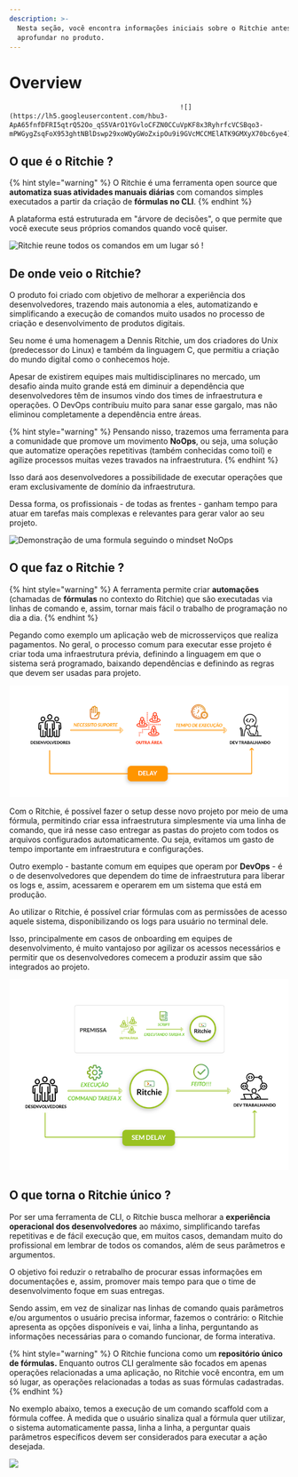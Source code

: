 ```yaml
---
description: >-
  Nesta seção, você encontra informações iniciais sobre o Ritchie antes de se
  aprofundar no produto.
---
```


# Overview

                                               ![](https://lh5.googleusercontent.com/hbu3-ApA65fnfDFRI5qtrQ52Oo_qS5VArO1YGvloCFZN0CCuVpKF8x3RyhrfcVCSBqo3-mPWGygZsqFoX953ghtNBlDswp29xoWQyGWoZxipOu9i9GVcMCCMElATK9GMXyX70bc6ye4)

## O que é o Ritchie ?

{% hint style="warning" %}
O Ritchie é uma ferramenta open source que **automatiza suas atividades manuais diárias** com comandos simples executados a partir da criação de **fórmulas no CLI**. 
{% endhint %}

A plataforma está estruturada em "árvore de decisões", o que permite que você execute seus próprios comandos quando você quiser.

![Ritchie reune todos os comandos em um lugar s&#xF3; !](.gitbook/assets/animac-a-o-ritchie.gif)

## De onde veio o Ritchie?

O produto foi criado com objetivo de melhorar a experiência dos desenvolvedores, trazendo mais autonomia a eles, automatizando e simplificando a execução de comandos muito usados no processo de criação e desenvolvimento de produtos digitais. 

Seu nome é uma homenagem a Dennis Ritchie, um dos criadores do Unix \(predecessor do Linux\) e também da linguagem C, que permitiu a criação do mundo digital como o conhecemos hoje.  
  
Apesar de existirem equipes mais multidisciplinares no mercado, um desafio ainda muito grande está em diminuir a dependência que desenvolvedores têm de insumos vindo dos times de infraestrutura e operações. O DevOps contribuiu muito para sanar esse gargalo, mas não eliminou completamente a dependência entre áreas.   


{% hint style="warning" %}
Pensando nisso, trazemos uma ferramenta para a comunidade que promove um movimento **NoOps**, ou seja, uma solução que automatize operações repetitivas \(também conhecidas como toil\) e agilize processos muitas vezes travados na infraestrutura. 
{% endhint %}

Isso dará aos desenvolvedores a possibilidade de executar operações que eram exclusivamente de domínio da infraestrutura.

Dessa forma, os profissionais - de todas as frentes - ganham tempo para atuar em tarefas mais complexas e relevantes para gerar valor ao seu projeto.

![Demonstra&#xE7;&#xE3;o de uma  formula seguindo o mindset NoOps](.gitbook/assets/rit-demo-deploy-project.gif)

## O que faz o Ritchie ?

{% hint style="warning" %}
A ferramenta permite criar **automações** \(chamadas de **fórmulas** no contexto do Ritchie\) que são executadas via linhas de comando e, assim, tornar mais fácil o trabalho de programação no dia a dia.
{% endhint %}

Pegando como exemplo um aplicação web de microsserviços que realiza pagamentos. No geral, o processo comum para executar esse projeto é criar toda uma infraestrutura prévia, definindo a linguagem em que o sistema será programado, baixando dependências e definindo as regras que devem ser usadas para projeto. 

![Sem Ritchie](.gitbook/assets/pt-sem-ritchie.png)

Com o Ritchie, é possível fazer o setup desse novo projeto por meio de uma fórmula, permitindo criar essa infraestrutura simplesmente via uma linha de comando, que irá nesse caso entregar as pastas do projeto com todos os arquivos configurados automaticamente. Ou seja, evitamos um gasto de tempo importante em infraestrutura e configurações.

Outro exemplo - bastante comum em equipes que operam por **DevOps** - é o de desenvolvedores que dependem do time de infraestrutura para liberar os logs e, assim, acessarem e operarem em um sistema que está em produção. 

Ao utilizar o Ritchie, é possível criar fórmulas com as permissões de acesso aquele sistema, disponibilizando os logs para usuário no terminal dele. 

Isso, principalmente em casos de onboarding em equipes de desenvolvimento, é muito vantajoso por agilizar os acessos necessários e permitir que os desenvolvedores comecem a produzir assim que são integrados ao projeto.

![Com Ritchie](.gitbook/assets/pt-com-ritchie.png)

## O que torna o Ritchie único ?

Por ser uma ferramenta de CLI, o Ritchie busca melhorar a **experiência operacional dos desenvolvedores** ao máximo, simplificando tarefas repetitivas e de fácil execução que, em muitos casos, demandam muito do profissional em lembrar de todos os comandos, além de seus parâmetros e argumentos.  

O objetivo foi reduzir o retrabalho de procurar essas informações em documentações e, assim, promover mais tempo para que o time de desenvolvimento foque em suas entregas. 

 Sendo assim, em vez de sinalizar nas linhas de comando quais parâmetros e/ou argumentos o usuário precisa informar, fazemos o contrário: o Ritchie apresenta as opções disponíveis e vai, linha a linha, perguntando as informações necessárias para o comando funcionar, de forma interativa. 

{% hint style="warning" %}
O Ritchie funciona como um **repositório único de fórmulas.** Enquanto outros CLI geralmente são focados em apenas operações relacionadas a uma aplicação, no Ritchie você encontra, em um só lugar, as operações relacionadas a todas as suas fórmulas cadastradas.
{% endhint %}

No exemplo abaixo, temos a execução de um comando scaffold com a fórmula coffee. À medida que o usuário sinaliza qual a fórmula quer utilizar, o sistema automaticamente passa, linha a linha, a perguntar quais parâmetros específicos devem ser considerados para executar a ação desejada.

![](https://lh3.googleusercontent.com/joDVqE3Km8ePNO0j7vNvfwvZVHJ8mqq9l4x4Webot9pGDdjyoo6BTp7hr39PEb9EBLC43RhsDkIs_7GmxU_YT2KmSCkhOtmJWxtSA6uGEz0a-7Ar4Bfi5zvHkgy2zaMyRkHNle8w)



